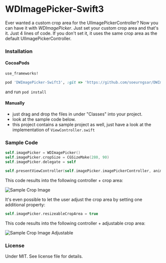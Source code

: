 WDImagePicker-Swift3
=============
Ever wanted a custom crop area for the UIImagePickerController? Now you can have it with _WDImagePicker_. Just set your custom crop area and that's it. Just 4 lines of code. If you don't set it, it uses the same crop area as the default UIImagePickerController.

### Installation

#### CocoaPods

```ruby
use_frameworks!

pod 'DWImagePicker-Swift3', :git => 'https://github.com/soeurngsar/DWImagePicker-Swift3.git', :tag => '1.0'
```
and run `pod install`

#### Manually

- just drag and drop the files in under "Classes" into your project.
- look at the sample code below.
- this project contains a sample project as well, just have a look at the implementation of `ViewController.swift`

### Sample Code

```swift
self.imagePicker = WDImagePicker()
self.imagePicker.cropSize = CGSizeMake(280, 90)
self.imagePicker.delegate = self

self.presentViewController(self.imagePicker.imagePickerController, animated: true, completion: nil)
```

This code results into the following controller + crop area:

![Sample Crop Image](https://raw.githubusercontent.com/justwudi/WDImagePicker/master/screenshot1.png)

It's even possible to let the user adjust the crop area by setting one additional property:

```swift
self.imagePicker.resizeableCropArea = true
```

This code results into the following controller + adjustable crop area:

![Sample Crop Image Adjustable](https://raw.githubusercontent.com/justwudi/WDImagePicker/master/screenshot2.png)

### License
Under MIT. See license file for details.




